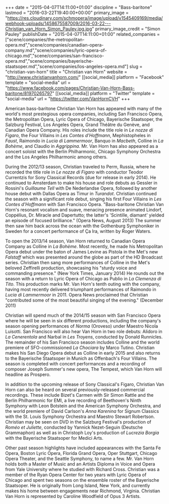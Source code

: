+++
date = "2015-04-07T14:11:00+01:00"
discipline = "Bass-baritone"
lastmod = "2016-03-22T19:40:00+00:00"
primary_image = "https://res.cloudinary.com/schmopera/image/upload/v1545409169/media/webhook-uploads/1458675587009/2016-03-22---Christian_van_Horn_Simon_Pauley.jpg.jpg"
primary_image_credit = "Simon Pauley"
publishDate = "2015-04-07T14:11:00+01:00"
related_companies = ["scene/companies/the-metropolitan-opera.md","scene/companies/canadian-opera-company.md","scene/companies/lyric-opera-of-chicago.md","scene/companies/san-francisco-opera.md","scene/companies/bayerische-staatsoper.md","scene/companies/los-angeles-opera.md"]
slug = "christian-van-horn"
title = "Christian van Horn"
website = "http://www.christianvanhorn.com/"
[[social_media]]
platform = "Facebook"
template = "social-media"
url = "https://www.facebook.com/pages/Christian-Van-Horn-Bass-baritone/81970265797"
[[social_media]]
platform = "Twitter"
template = "social-media"
url = "https://twitter.com/VanHornCVH"
+++

<p>
	American bass-baritone Christian Van Horn has appeared with many of the world's most prestegious opera companies, including San Francisco Opera, the Metropolitan Opera, Lyric Opera of Chicago, Bayerische Staatsoper, the Salzburg Festival, Los Angeles Opera, Grand Théâtre du Genève, and Canadian Opera Company. His roles include the title role in <em>Le nozze di Figaro</em>, the Four Villains in <em>Les Contes d'Hoffmann</em>, Mephistopheles in <em>Faust</em>, Raimondo in <em>Lucia di Lammermoor</em>, Banquo in <em>Macbeth</em>, Colline in <em>La Bohème</em>, and Claudio in <em>Aggrippina</em>. Mr. Van Horn has also appeared as a concert soloist with the Berlin Philharmonic, Chicago Symphony Orchestra and the Los Angeles Philharmonic among others.
</p>
<p>
	<span class="color_14">During the 2012/13 season, Christian traveled to Perm, Russia, where he recorded the title role in <em>Le nozze di Figaro</em> with conductor Teodor Currentzis for Sony Classical Records (due for release in early 2014). He continued to Amsterdam to make his house and role debuts as Gessler in Rossini's <em>Guillaume Tell</em> with De Nederlandse Opera, followed by another house debut with Dallas Opera as Timur in <em>Turandot</em>. Christian continued the season with a significant role debut, singing his first Four Villains in <em>Les Contes d'Hoffmann</em> with San Francisco Opera. "Bass-baritone Christian Van Horn's resonant vocalism and suave, menacing presence animated Lindorf, Coppélius, Dr. Miracle and Dapertutto; the latter's 'Scintille, diamant' yielded an episode of focused brilliance." (Opera News, August 2013) The summer then saw him back across the ocean with the Gothenburg Symphoniker in Sweden for a concert performance of Ça Ira, written by Roger Waters.</span>
</p>
<p>
	<span class="color_14">To open the 2013/14 season, Van Horn returned to Canadian Opera Company as Colline in <em>La Bohème</em>. Most recently, he made his Metropolitan Opera debut under the baton of James Levine as Pistola in the Met's new <em>Falstaff</em> which was presented around the globe as part of the HD Broadcast series. Christian then sang more performances of Colline in the Met's beloved Zeffirelli production, showcasing his "sturdy voice and commanding presence." (New York Times, January 2014) He rounds out the season with a return to Lyric Opera of Chicago as Publio in <em>La Clemenza di Tito</em>. This production marks Mr. Van Horn's tenth outing with the company, having most recently delivered triumphant performances of Raimondo in <em>Lucia di Lammermoor</em> in 2011. Opera News proclaimed that Christian "contributed some of the most beautiful singing of the evening." (December 2011)</span>
</p>
<p>
	<span class="color_14">Christian will spend much of the 2014/15 season with San Francisco Opera where he will be seen in six different productions, including the company's season opening performances of <em>Norma</em> (Oroveso) under Maestro Nicola Luisotti. San Francisco will also hear Van Horn in two role debuts: Alidoro in <em>La Cenerentola</em> and Narbal in <em>Les Troyens</em>, conducted by Donald Runnicles. The remainder of his San Francisco season includes Colline and the world premiere of SFO-commissioned <em>La Chociara</em> by Marco Tutino. Christian makes his San Diego Opera debut as Colline in early 2015 and also returns to the Bayerische Staatsoper in Munich as Offenbach's Four Villains. The season is completed with concert performances and a recording of composer Joseph Summer's new opera, The Tempest, which Van Horn will headline as Prospero.</span>
</p>
<p>
	<span class="color_14">In addition to the upcoming release of Sony Classical's Figaro, Christian Van Horn can also be heard on several previously-released commercial recordings. These include Bizet's Carmen with Sir Simon Rattle and the Berlin Philharmonic for EMI, a live recording of Beethoven's Ninth Symphony with Leon Botstein and the American Symphony Orchestra, and the world premiere of David Carlson's <em>Anna Karenina</em> for Signum Classics with the St. Louis Symphony Orchestra and Maestro Stewart Robertson. Christian may be seen on DVD in the Salzburg Festival's production of <em>Roméo et Juliette</em>, conducted by Yannick Nezet-Seguin (Deutsche Grammaphon) as well as in Christoph Loy's production of <em>Lucrezia Borgia</em> with the Bayerische Staatsoper for Medici Arts.</span>
</p>
<p>
	<span class="color_14">Other past season highlights have included appearances with the Santa Fe Opera, Boston Lyric Opera, Florida Grand Opera, Oper Stuttgart, Chicago Opera Theater, and the Seattle Symphony, to name a few. Mr. Van Horn holds both a Master of Music and an Artists Diploma in Voice and Opera from Yale University where he studied with Richard Cross. Christian was a member of the Ryan Opera Center for two years with Lyric Opera of Chicago and spent two seasons on the ensemble roster of the Bayerische Staatsoper. He is originally from Long Island, New York, and currently makes his home between engagements near Richmond, Virginia. Christian Van Horn is represented by Caroline Woodfield of Opus 3 Artists.</span>
</p>
